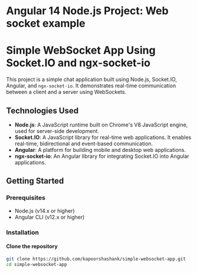 # Angular 14 Node.js Project: Web socket example

# Simple WebSocket App Using Socket.IO and ngx-socket-io

This project is a simple chat application built using Node.js, Socket.IO, Angular, and `ngx-socket-io`. It demonstrates real-time communication between a client and a server using WebSockets.

## Technologies Used

- **Node.js**: A JavaScript runtime built on Chrome's V8 JavaScript engine, used for server-side development.
- **Socket.IO**: A JavaScript library for real-time web applications. It enables real-time, bidirectional and event-based communication.
- **Angular**: A platform for building mobile and desktop web applications.
- **ngx-socket-io**: An Angular library for integrating Socket.IO into Angular applications.

## Getting Started

### Prerequisites

- Node.js (v14.x or higher)
- Angular CLI (v12.x or higher)

### Installation

#### Clone the repository

```bash
git clone https://github.com/kapoorshashank/simple-websocket-app.git
cd simple-websocket-app
